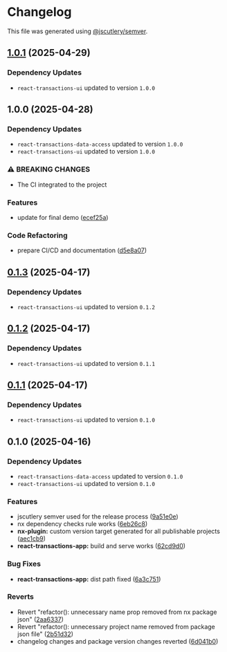 # Changelog

This file was generated using [@jscutlery/semver](https://github.com/jscutlery/semver).

## [1.0.1](https://github.com/push-based/multilanguage-monorepo/compare/react-transactions-app@1.0.0...react-transactions-app@1.0.1) (2025-04-29)

### Dependency Updates

* `react-transactions-ui` updated to version `1.0.0`
## 1.0.0 (2025-04-28)

### Dependency Updates

* `react-transactions-data-access` updated to version `1.0.0`
* `react-transactions-ui` updated to version `1.0.0`

### ⚠ BREAKING CHANGES

* The CI integrated to the project

### Features

* update for final demo ([ecef25a](https://github.com/push-based/multilanguage-monorepo/commit/ecef25ad566ef44430b4182f5d6a64d82fd2c1c3))


### Code Refactoring

* prepare CI/CD and documentation ([d5e8a07](https://github.com/push-based/multilanguage-monorepo/commit/d5e8a07fae914a58e1bf35384ddc18e0489003e6))

## [0.1.3](https://github.com/push-based/nx-multilanguage-repo/compare/react-transactions-app@0.1.2...react-transactions-app@0.1.3) (2025-04-17)

### Dependency Updates

* `react-transactions-ui` updated to version `0.1.2`
## [0.1.2](https://github.com/push-based/nx-multilanguage-repo/compare/react-transactions-app@0.1.1...react-transactions-app@0.1.2) (2025-04-17)

### Dependency Updates

* `react-transactions-ui` updated to version `0.1.1`
## [0.1.1](https://github.com/push-based/nx-multilanguage-repo/compare/react-transactions-app@0.1.0...react-transactions-app@0.1.1) (2025-04-17)

### Dependency Updates

* `react-transactions-ui` updated to version `0.1.0`
## 0.1.0 (2025-04-16)

### Dependency Updates

* `react-transactions-data-access` updated to version `0.1.0`
* `react-transactions-ui` updated to version `0.1.0`

### Features

* jscutlery semver used for the release process ([9a51e0e](https://github.com/push-based/nx-multilanguage-repo/commit/9a51e0ef6a9462e9950cc4fd378871e50c856445))
* nx dependency checks rule works ([6eb26c8](https://github.com/push-based/nx-multilanguage-repo/commit/6eb26c8e941d6a91bf5fadfa235b4f152b1e6800))
* **nx-plugin:** custom version target generated for all publishable projects ([aec1cb9](https://github.com/push-based/nx-multilanguage-repo/commit/aec1cb9ec34b30de9f6c6d7ae510228fdd3982b8))
* **react-transactions-app:** build and serve works ([62cd9d0](https://github.com/push-based/nx-multilanguage-repo/commit/62cd9d0d17b246aea5f134934e1fe67c3db9971a))


### Bug Fixes

* **react-transactions-app:** dist path fixed ([6a3c751](https://github.com/push-based/nx-multilanguage-repo/commit/6a3c75140d0e2333e120cb611e16117d36926c90))


### Reverts

* Revert "refactor(): unnecessary name prop removed from nx package json" ([2aa6337](https://github.com/push-based/nx-multilanguage-repo/commit/2aa633736a59558247ff33cbdfdf0f23d6f9af88))
* Revert "refactor(): unnecessary project name removed from package json file" ([2b51d32](https://github.com/push-based/nx-multilanguage-repo/commit/2b51d32f8c129abfba9dc7902f32bf5ab3c04481))
* changelog changes and package version changes reverted ([6d041b0](https://github.com/push-based/nx-multilanguage-repo/commit/6d041b082dcdc1becba13abc5e5a5a1fe1f18db7))
